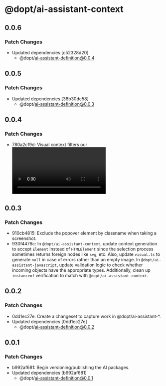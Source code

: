 # @dopt/ai-assistant-context

## 0.0.6

### Patch Changes

- Updated dependencies [c52328d20]
  - @dopt/ai-assistant-definition@0.0.4

## 0.0.5

### Patch Changes

- Updated dependencies [38b30dc58]
  - @dopt/ai-assistant-definition@0.0.3

## 0.0.4

### Patch Changes

- 780a2cf9d: Visual context filters our <video /> and <img /> tags.

## 0.0.3

### Patch Changes

- 910cb4815: Exclude the popover element by classname when taking a screenshot.
- 930f4476c: In `@dopt/ai-assistant-context`, update context generation to accept `Element` instead of `HTMLElement` since the selection process sometimes returns foreign nodes like `svg`, etc. Also, update `visual.ts` to generate `null` in case of errors rather than an empty image. In `@dopt/ai-assistant-javascript`, update validation logic to check whether incoming objects have the appropriate types. Additionally, clean up `instanceof` verification to match with `@dopt/ai-assistant-context`.

## 0.0.2

### Patch Changes

- 0dd1ec27e: Create a changeset to capture work in @dopt/ai-assistant-\*.
- Updated dependencies [0dd1ec27e]
  - @dopt/ai-assistant-definition@0.0.2

## 0.0.1

### Patch Changes

- b992af681: Begin versioning/publishing the AI packages.
- Updated dependencies [b992af681]
  - @dopt/ai-assistant-definition@0.0.1
